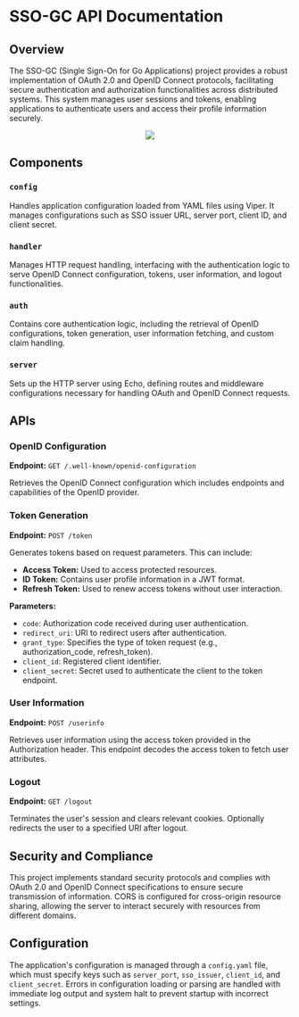 # SSO-GC API Documentation

## Overview

The SSO-GC (Single Sign-On for Go Applications) project provides a robust implementation of OAuth 2.0 and OpenID Connect protocols, facilitating secure authentication and authorization functionalities across distributed systems. This system manages user sessions and tokens, enabling applications to authenticate users and access their profile information securely.
<p align="center">
  <a href="https://skillicons.dev">
    <img src="https://skillicons.dev/icons?i=go" />
  </a>
</p>

## Components

### `config`
Handles application configuration loaded from YAML files using Viper. It manages configurations such as SSO issuer URL, server port, client ID, and client secret.

### `handler`
Manages HTTP request handling, interfacing with the authentication logic to serve OpenID Connect configuration, tokens, user information, and logout functionalities.

### `auth`
Contains core authentication logic, including the retrieval of OpenID configurations, token generation, user information fetching, and custom claim handling.

### `server`
Sets up the HTTP server using Echo, defining routes and middleware configurations necessary for handling OAuth and OpenID Connect requests.

## APIs

### OpenID Configuration

**Endpoint:** `GET /.well-known/openid-configuration`

Retrieves the OpenID Connect configuration which includes endpoints and capabilities of the OpenID provider.

### Token Generation

**Endpoint:** `POST /token`

Generates tokens based on request parameters. This can include:

- **Access Token:** Used to access protected resources.
- **ID Token:** Contains user profile information in a JWT format.
- **Refresh Token:** Used to renew access tokens without user interaction.

**Parameters:**

- `code`: Authorization code received during user authentication.
- `redirect_uri`: URI to redirect users after authentication.
- `grant_type`: Specifies the type of token request (e.g., authorization_code, refresh_token).
- `client_id`: Registered client identifier.
- `client_secret`: Secret used to authenticate the client to the token endpoint.

### User Information

**Endpoint:** `POST /userinfo`

Retrieves user information using the access token provided in the Authorization header. This endpoint decodes the access token to fetch user attributes.

### Logout

**Endpoint:** `GET /logout`

Terminates the user's session and clears relevant cookies. Optionally redirects the user to a specified URI after logout.

## Security and Compliance

This project implements standard security protocols and complies with OAuth 2.0 and OpenID Connect specifications to ensure secure transmission of information. CORS is configured for cross-origin resource sharing, allowing the server to interact securely with resources from different domains.

## Configuration

The application's configuration is managed through a `config.yaml` file, which must specify keys such as `server_port`, `sso_issuer`, `client_id`, and `client_secret`. Errors in configuration loading or parsing are handled with immediate log output and system halt to prevent startup with incorrect settings.
